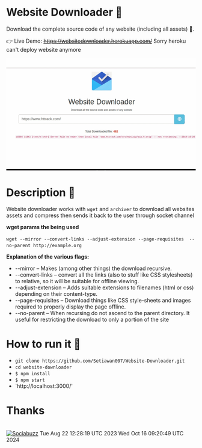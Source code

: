 # Website Downloader 💾
Download the complete source code of any website (including all assets) 🔨.

👉 Live Demo: <s>https://websitedownloader.herokuapp.com/</s> Sorry heroku can't deploy website anymore

![enter image description here](https://github.com/Setiawan007/Website-Downloader/blob/master/public/Record.gif?raw=true)


# Description 📒
 Website downloader works with `wget` and `archiver` to download all websites assets and compress then sends it back to the user through socket channel
 
 **wget params the being used**
 
 `wget --mirror --convert-links --adjust-extension --page-requisites 
--no-parent http://example.org`

 **Explanation of the various flags:**

 - --mirror – Makes (among other things) the download recursive.
- --convert-links – convert all the links (also to stuff like CSS stylesheets) to relative, so it will be suitable for offline viewing.
- --adjust-extension – Adds suitable extensions to filenames (html or css) depending on their content-type.
- --page-requisites – Download things like CSS style-sheets and images required to properly display the page offline.
- --no-parent – When recursing do not ascend to the parent directory. It useful for restricting the download to only a portion of the site

# How to run it 🤔

- `git clone https://github.com/Setiawan007/Website-Downloader.git`
- `cd website-downloader`
- `$ npm install`
- `$ npm start`
- `http://localhost:3000/'

# Thanks

<br>
<a href="https://sociabuzz.com/setiawan007/support" target="_blank"><img src="https://img.shields.io/badge/Buy_Me_A_Coffee-FFDD00?style=for-the-badge&logo=buy-me-a-coffee&logoColor=black" height="32px" alt="Sociabuzz"></a>
Tue Aug 22 12:28:19 UTC 2023
Wed Oct 16 09:20:49 UTC 2024
